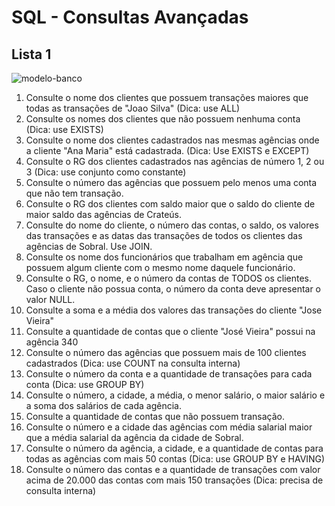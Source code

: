 # SQL - Consultas Avançadas

## Lista 1

![modelo-banco](https://raw.githubusercontent.com/andremeirelesa/ufc-bancos-de-dados/master/images/bd-algebra-relacional-modelo02.png)

1. Consulte o nome dos clientes que possuem transações maiores que todas as transações de "Joao Silva" (Dica: use ALL)
1. Consulte os nomes dos clientes que não possuem nenhuma conta (Dica: use EXISTS) 
1. Consulte o nome dos clientes cadastrados nas mesmas agências onde a cliente "Ana Maria" está cadastrada. (Dica: Use EXISTS e EXCEPT)
1. Consulte o RG dos clientes cadastrados nas agências de número 1, 2 ou 3 (Dica: use conjunto como constante)
1. Consulte o número das agências que possuem pelo menos uma conta que não tem transação.
1. Consulte o RG dos clientes com saldo maior que o saldo do cliente de maior saldo das agências de Crateús.
1. Consulte do nome do cliente, o número das contas, o saldo, os valores das transações e as datas das transações de todos os clientes das agências de Sobral. Use JOIN.
1. Consulte os nome dos funcionários que trabalham em agência que possuem algum cliente com o mesmo nome daquele funcionário.
1. Consulte o RG, o nome, e o número da contas de TODOS os clientes. Caso o cliente não possua conta, o número da conta deve apresentar o valor NULL.
1. Consulte a soma e a média dos valores das transações do cliente "Jose Vieira"
1. Consulte a quantidade de contas que o cliente "José Vieira" possui na agência 340
1. Consulte o número das agências que possuem mais de 100 clientes cadastrados (Dica: use COUNT na consulta interna)
1. Consulte o número da conta e a quantidade de transações para cada conta (Dica: use GROUP BY)
1. Consulte o número, a cidade, a média, o menor salário, o maior salário e a soma dos salários de cada agência.
1. Consulte a quantidade de contas que não possuem transação.
1. Consulte o número e a cidade das agências com média salarial maior que a média salarial da agência da cidade de Sobral.
1. Consulte o número da agência, a cidade, e a quantidade de contas para todas as agências com mais 50 contas (Dica: use GROUP BY e HAVING)
1. Consulte o número das contas e a quantidade de transações com valor acima de 20.000 das contas com mais 150 transações (Dica: precisa de consulta interna)
